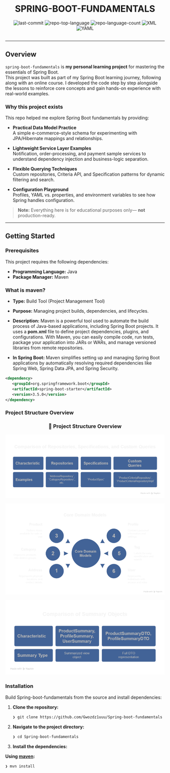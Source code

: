 <div id="top">

<!-- HEADER STYLE: CLASSIC -->
<div align="center">


# SPRING-BOOT-FUNDAMENTALS

<!-- BADGES -->
<img src="https://img.shields.io/github/last-commit/Gwozdz1uuu/Spring-boot-fundamentals?style=flat&logo=git&logoColor=white&color=0080ff" alt="last-commit">
<img src="https://img.shields.io/github/languages/top/Gwozdz1uuu/Spring-boot-fundamentals?style=flat&color=0080ff" alt="repo-top-language">
<img src="https://img.shields.io/github/languages/count/Gwozdz1uuu/Spring-boot-fundamentals?style=flat&color=0080ff" alt="repo-language-count">

<img src="https://img.shields.io/badge/XML-005FAD.svg?style=flat&logo=XML&logoColor=white" alt="XML">
<img src="https://img.shields.io/badge/YAML-CB171E.svg?style=flat&logo=YAML&logoColor=white" alt="YAML">

</div>
<br>

---

## Overview

`spring-boot-fundamentals` is **my personal learning project** for mastering the essentials of Spring Boot.  
This project was built as part of my Spring Boot learning journey, following along with an online course.
I developed the code step by step alongside the lessons to reinforce core concepts and gain hands-on experience with real-world examples.

### Why this project exists

This repo helped me explore Spring Boot fundamentals by providing:

- **Practical Data Model Practice**  
  A simple e-commerce–style schema for experimenting with JPA/Hibernate mappings and relationships.

- **Lightweight Service Layer Examples**  
  Notification, order-processing, and payment sample services to understand dependency injection and business-logic separation.

- **Flexible Querying Techniques**  
  Custom repositories, Criteria API, and Specification patterns for dynamic filtering and search.

- **Configuration Playground**  
  Profiles, YAML vs. properties, and environment variables to see how Spring handles configuration.

> **Note:** Everything here is for educational purposes only— **not** production-ready.


---

## Getting Started

### Prerequisites

This project requires the following dependencies:

- **Programming Language:** Java
- **Package Manager:** Maven


### What is maven?
- **Type:** Build Tool (Project Management Tool)
- **Purpose:** Managing project builds, dependencies, and lifecycles.
- **Description:** Maven is a powerful tool used to automate the build process of Java-based applications, including Spring Boot projects. It uses a **pom.xml** file to define project dependencies, plugins, and configurations. With Maven, you can easily compile code, run tests, package your application into JARs or WARs, and manage versioned libraries from remote repositories.

- **In Spring Boot:** Maven simplifies setting up and managing Spring Boot applications by automatically resolving required dependencies like Spring Web, Spring Data JPA, and Spring Security.

```xml
<dependency> 
   <groupId>org.springframework.boot</groupId>
   <artifactId>spring-boot-starter</artifactId> 
   <version>3.5.0</version>
</dependency>
``` 
### Project Structure Overview
<h3 align="center">📁 Project Structure Overview</h3>

<p align="center">
  <img src="src/main/java/com/Gwozdz1uu/store/images/psv1.png" alt="Repository Interfaces" width="600"/>
</p>

<p align="center">
  <img src="src/main/java/com/Gwozdz1uu/store/images/psv2.png" alt="Entities Overview" width="600"/>
</p>

<p align="center">
  <img src="src/main/java/com/Gwozdz1uu/store/images/psv3.png" alt="DTOs Overview" width="600"/>
</p>

### Installation

Build Spring-boot-fundamentals from the source and install dependencies:

1. **Clone the repository:**

    ```sh
    ❯ git clone https://github.com/Gwozdz1uuu/Spring-boot-fundamentals
    ```

2. **Navigate to the project directory:**

    ```sh
    ❯ cd Spring-boot-fundamentals
    ```

3. **Install the dependencies:**

**Using [maven](https://maven.apache.org/):**

```sh
❯ mvn install
```
